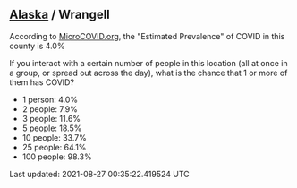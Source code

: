 
## [Alaska](/united-states/alaska) / Wrangell

According to [MicroCOVID.org](http://microcovid.org),
the "Estimated Prevalence" of COVID in this county is 4.0%

If you interact with a certain number of people in this location
(all at once in a group, or spread out across the day), what is the chance that
1 or more of them has COVID?

- 1 person: 4.0%
- 2 people: 7.9%
- 3 people: 11.6%
- 5 people: 18.5%
- 10 people: 33.7%
- 25 people: 64.1%
- 100 people: 98.3%

Last updated: 2021-08-27 00:35:22.419524 UTC
